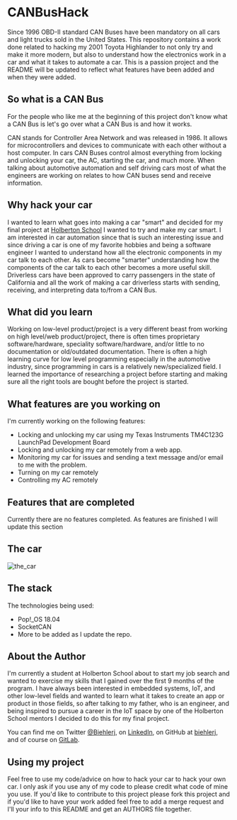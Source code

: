# CANBusHack

Since 1996 OBD-II standard CAN Buses have been mandatory on all cars and light trucks sold in the United States. This repository contains a work done related to hacking my 2001 Toyota Highlander to not only try and make it more modern, but also to understand how the electronics work in a car and what it takes to automate a car. This is a passion project and the README will be updated to reflect what features have been added and when they were added.

## So what is a CAN Bus

For the people who like me at the beginning of this project don't know what a CAN Bus is let's go over what a CAN Bus is and how it works.

CAN stands for Controller Area Network and was released in 1986. It allows for microcontrollers and devices to communicate with each other without a host computer. In cars CAN Buses control almost everything from locking and unlocking your car, the AC, starting the car, and much more. When talking about automotive automation and self driving cars most of what the engineers are working on relates to how CAN buses send and receive information.

## Why hack your car

I wanted to learn what goes into making a car "smart" and decided for my final project at [Holberton School](https://www.holbertonschool.com/) I wanted to try and make my car smart. I am interested in car automation since that is such an interesting issue and since driving a car is one of my favorite hobbies and being a software engineer I wanted to understand how all the electronic components in my car talk to each other. As cars become "smarter" understanding how the components of the car talk to each other becomes a more useful skill. Driverless cars have been approved to carry passengers in the state of California and all the work of making a car driverless starts with sending, receiving, and interpreting data to/from a CAN Bus.

## What did you learn

Working on low-level product/project is a very different beast from working on high level/web product/project, there is often times proprietary software/hardware, speciality software/hardware, and/or little to no documentation or old/outdated documentation. There is often a high learning curve for low level programming especially in the automotive industry, since programming in cars is a relatively new/specialized field. I learned the importance of researching a project before starting and making sure all the right tools are bought before the project is started.

## What features are you working on

I'm currently working on the following features:

- Locking and unlocking my car using my Texas Instruments TM4C123G LaunchPad Development Board
- Locking and unlocking my car remotely from a web app.
- Monitoring my car for issues and sending a text message and/or email to me with the problem.
- Turning on my car remotely
- Controlling my AC remotely

## Features that are completed

Currently there are no features completed. As features are finished I will update this section

## The car

![the_car](../photos/highlander.png)

## The stack

The technologies being used:

- Pop!_OS 18.04
- SocketCAN
- More to be added as I update the repo.

## About the Author

I'm currently a student at Holberton School about to start my job search and wanted to exercise my skills that I gained over the first 9 months of the program. I have always been interested in embedded systems, IoT, and other low-level fields and wanted to learn what it takes to create an app or product in those fields, so after talking to my father, who is an engineer, and being inspired to pursue a career in the IoT space by one of the Holberton School mentors I decided to do this for my final project.

You can find me on Twitter [@Biehlerj](https://twitter.com/Biehlerj), on [LinkedIn](https://www.linkedin.com/in/jacob-biehler-475573139/), on GitHub at [biehlerj](https://github.com/biehlerj), and of course on [GitLab](https://gitlab.com/biehlerj).

## Using my project

Feel free to use my code/advice on how to hack your car to hack your own car. I only ask if you use any of my code to please credit what code of mine you use. If you'd like to contribute to this project please fork this project and if you'd like to have your work added feel free to add a merge request and I'll your info to this README and get an AUTHORS file together.

